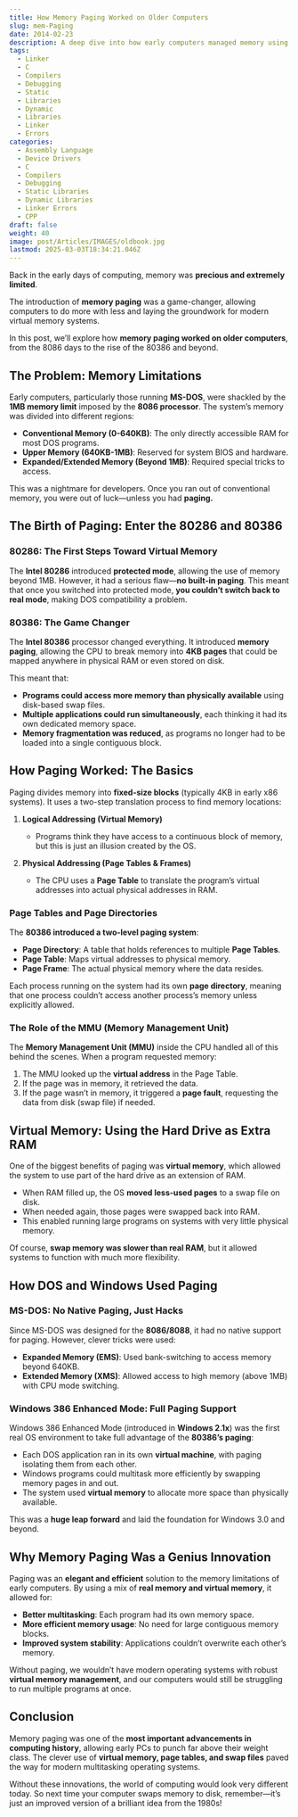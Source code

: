 ```yaml
---
title: How Memory Paging Worked on Older Computers
slug: mem-Paging
date: 2014-02-23
description: A deep dive into how early computers managed memory using paging, overcoming hardware limitations and paving the way for modern virtual memory systems.
tags:
  - Linker
  - C
  - Compilers
  - Debugging
  - Static
  - Libraries
  - Dynamic
  - Libraries
  - Linker
  - Errors
categories:
  - Assembly Language
  - Device Drivers
  - C
  - Compilers
  - Debugging
  - Static Libraries
  - Dynamic Libraries
  - Linker Errors
  - CPP
draft: false
weight: 40
image: post/Articles/IMAGES/oldbook.jpg
lastmod: 2025-03-03T18:34:21.046Z
---
```

Back in the early days of computing, memory was **precious and extremely limited**.

The introduction of **memory paging** was a game-changer, allowing computers to do more with less and laying the groundwork for modern virtual memory systems.

In this post, we’ll explore how **memory paging worked on older computers**, from the 8086 days to the rise of the 80386 and beyond.

<!-- We’ll also take a look at how clever engineers used paging to **break through memory limitations**, enabling multitasking, larger applications, and better system stability.
-->

## The Problem: Memory Limitations

Early computers, particularly those running **MS-DOS**, were shackled by the **1MB memory limit** imposed by the **8086 processor**. The system’s memory was divided into different regions:

* **Conventional Memory (0-640KB)**: The only directly accessible RAM for most DOS programs.
* **Upper Memory (640KB-1MB)**: Reserved for system BIOS and hardware.
* **Expanded/Extended Memory (Beyond 1MB)**: Required special tricks to access.

This was a nightmare for developers. Once you ran out of conventional memory, you were out of luck—unless you had **paging.**

## The Birth of Paging: Enter the 80286 and 80386

### **80286: The First Steps Toward Virtual Memory**

The **Intel 80286** introduced **protected mode**, allowing the use of memory beyond 1MB. However, it had a serious flaw—**no built-in paging**. This meant that once you switched into protected mode, **you couldn’t switch back to real mode**, making DOS compatibility a problem.

### **80386: The Game Changer**

The **Intel 80386** processor changed everything. It introduced **memory paging**, allowing the CPU to break memory into **4KB pages** that could be mapped anywhere in physical RAM or even stored on disk.

This meant that:

* **Programs could access more memory than physically available** using disk-based swap files.
* **Multiple applications could run simultaneously**, each thinking it had its own dedicated memory space.
* **Memory fragmentation was reduced**, as programs no longer had to be loaded into a single contiguous block.

## How Paging Worked: The Basics

Paging divides memory into **fixed-size blocks** (typically 4KB in early x86 systems). It uses a two-step translation process to find memory locations:

1. **Logical Addressing (Virtual Memory)**

   * Programs think they have access to a continuous block of memory, but this is just an illusion created by the OS.

2. **Physical Addressing (Page Tables & Frames)**

   * The CPU uses a **Page Table** to translate the program’s virtual addresses into actual physical addresses in RAM.

### **Page Tables and Page Directories**

The **80386 introduced a two-level paging system**:

* **Page Directory**: A table that holds references to multiple **Page Tables**.
* **Page Table**: Maps virtual addresses to physical memory.
* **Page Frame**: The actual physical memory where the data resides.

Each process running on the system had its own **page directory**, meaning that one process couldn’t access another process’s memory unless explicitly allowed.

### **The Role of the MMU (Memory Management Unit)**

The **Memory Management Unit (MMU)** inside the CPU handled all of this behind the scenes. When a program requested memory:

1. The MMU looked up the **virtual address** in the Page Table.
2. If the page was in memory, it retrieved the data.
3. If the page wasn’t in memory, it triggered a **page fault**, requesting the data from disk (swap file) if needed.

## Virtual Memory: Using the Hard Drive as Extra RAM

One of the biggest benefits of paging was **virtual memory**, which allowed the system to use part of the hard drive as an extension of RAM.

* When RAM filled up, the OS **moved less-used pages** to a swap file on disk.
* When needed again, those pages were swapped back into RAM.
* This enabled running large programs on systems with very little physical memory.

Of course, **swap memory was slower than real RAM**, but it allowed systems to function with much more flexibility.

## How DOS and Windows Used Paging

### **MS-DOS: No Native Paging, Just Hacks**

Since MS-DOS was designed for the **8086/8088**, it had no native support for paging. However, clever tricks were used:

* **Expanded Memory (EMS)**: Used bank-switching to access memory beyond 640KB.
* **Extended Memory (XMS)**: Allowed access to high memory (above 1MB) with CPU mode switching.

### **Windows 386 Enhanced Mode: Full Paging Support**

Windows 386 Enhanced Mode (introduced in **Windows 2.1x**) was the first real OS environment to take full advantage of the **80386’s paging**:

* Each DOS application ran in its own **virtual machine**, with paging isolating them from each other.
* Windows programs could multitask more efficiently by swapping memory pages in and out.
* The system used **virtual memory** to allocate more space than physically available.

This was a **huge leap forward** and laid the foundation for Windows 3.0 and beyond.

## Why Memory Paging Was a Genius Innovation

Paging was an **elegant and efficient** solution to the memory limitations of early computers. By using a mix of **real memory and virtual memory**, it allowed for:

* **Better multitasking**: Each program had its own memory space.
* **More efficient memory usage**: No need for large contiguous memory blocks.
* **Improved system stability**: Applications couldn’t overwrite each other’s memory.

Without paging, we wouldn’t have modern operating systems with robust **virtual memory management**, and our computers would still be struggling to run multiple programs at once.

## Conclusion

Memory paging was one of the **most important advancements in computing history**, allowing early PCs to punch far above their weight class. The clever use of **virtual memory, page tables, and swap files** paved the way for modern multitasking operating systems.

Without these innovations, the world of computing would look very different today. So next time your computer swaps memory to disk, remember—it’s just an improved version of a brilliant idea from the 1980s!
